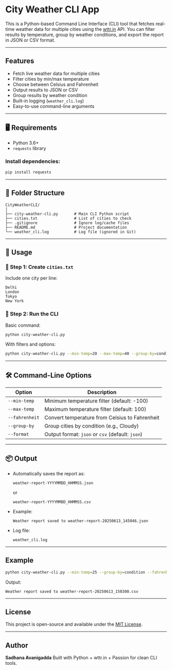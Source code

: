# City Weather CLI App

This is a Python-based Command Line Interface (CLI) tool that fetches real-time weather data for multiple cities using the [wttr.in](https://wttr.in) API. You can filter results by temperature, group by weather conditions, and export the report in JSON or CSV format.

---

## Features

- Fetch live weather data for multiple cities
- Filter cities by min/max temperature
- Choose between Celsius and Fahrenheit
- Output results to JSON or CSV
- Group results by weather condition
- Built-in logging (`weather_cli.log`)
- Easy-to-use command-line arguments

---

## 🖥️ Requirements

- Python 3.6+
- `requests` library

### Install dependencies:

```bash
pip install requests
````

---

## 📁 Folder Structure

```
CityWeatherCLI/
│
├── city-weather-cli.py       # Main CLI Python script
├── cities.txt                # List of cities to check
├── .gitignore                # Ignore log/cache files
├── README.md                 # Project documentation
└── weather_cli.log           # Log file (ignored in Git)
```

---

## 🏁 Usage

### 🔹 Step 1: Create `cities.txt`

Include one city per line:

```
Delhi
London
Tokyo
New York
```

### 🔹 Step 2: Run the CLI

Basic command:

```bash
python city-weather-cli.py
```

With filters and options:

```bash
python city-weather-cli.py --min-temp=20 --max-temp=40 --group-by=condition --format=csv --fahrenheit
```

---

## 🛠️ Command-Line Options

| Option         | Description                                      |
| -------------- | ------------------------------------------------ |
| `--min-temp`   | Minimum temperature filter (default: -100)       |
| `--max-temp`   | Maximum temperature filter (default: 100)        |
| `--fahrenheit` | Convert temperature from Celsius to Fahrenheit   |
| `--group-by`   | Group cities by condition (e.g., Cloudy)         |
| `--format`     | Output format: `json` or `csv` (default: `json`) |

---

## 📦 Output

* Automatically saves the report as:

  ```
  weather-report-YYYYMMDD_HHMMSS.json
  ```

  or

  ```
  weather-report-YYYYMMDD_HHMMSS.csv
  ```

* Example:

  ```
  Weather report saved to weather-report-20250613_145046.json
  ```

* Log file:

  ```
  weather_cli.log
  ```

---

## Example

```bash
python city-weather-cli.py --min-temp=25 --group-by=condition --fahrenheit --format=csv
```

Output:

```
Weather report saved to weather-report-20250613_150300.csv
```

---

## License

This project is open-source and available under the [MIT License](LICENSE).

---

## Author

**Sadhana Avanigadda**
Built with Python + wttr.in + Passion for clean CLI tools.
